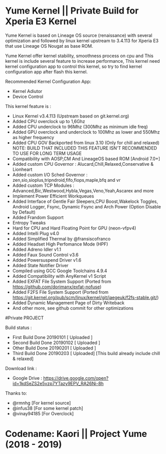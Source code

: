 # Yume Kernel || Private Build for Xperia E3 Kernel

Yume Kernel is based on Lineage OS source (renaissance) with several optimization and followed by linux kernel upstream to 3.4.113 for Xperia E3 that use Lineage OS Nougat as base ROM. 

Yume Kernel offer kernel stability, smoothness process on cpu and This kernel is include several feature to increase performance, This kernel need kernel configuration app to control this kernel, so try to find kernel configuration app after flash this kernel.

Recommended Kernel Configuration App:
- Kernel Adiutor 
- Device Control

This kernel feature is :
- Linux Kernel v3.4.113 (Upstream based on git.kernel.org)
- Added CPU overclock up to 1,6Ghz
- Added CPU underclock to 96Mhz (300Mhz as minimum idle freq)
- Added GPU overclock and underclock to 100Mhz as lower and 550Mhz as higher frequency
- Added CPU GOV Backported from linux 3.10 (Only for chill and relaxed)
NOTE: BUILD THAT INCLUDED THIS FEATURE ISN'T RECOMMENDED TO USE FOR LONG TERM USAGE
- Compatibility with AOSP,CM And LineageOS based ROM [Android 7.0+]
- Added custom CPU Governor 
: Alucard,Chill,Relaxed,Conservative & Lionheart
- Added custom I/O Sched Governor 
: zen,sio,sioplus,tripndroid,fifo,fiops,maple,bfq and vr
- Added custom TCP Modules
: Advanced,Bic,Westwood,Hybla,Vegas,Veno,Yeah,Ascarex and more
- Implement Power Efficient Workqueues
- Added Interface of Gentle Fair Sleepers,CPU Boost,Wakelock Toggles, Android Logger, Fsync, Dynamic Fsync and Arch Power (Option Disable by Default)
- Added Frandom Support
- Entropy Tweaks
- Hard for CPU and Hard Floating Point for GPU (neon-vfpv4)
- Added Intelli Plug v4.0 
- Added Simplified Thermal by @fransiscofranco
- Added Headset High Perfomance Mode (HPF)
- Added Adreno Idler v1.1
- Added Faux Sound Control v3.6
- Added Powersuspend Driver v1.6 
- Added State Notifier Driver
- Compiled using GCC Google Toolchains 4.9.4
- Added Compatibility with AnyKernel v1 Script
- Added EXFAT File System Support (Ported from https://github.com/dorimanx/exfat-nofuse)
- Added F2FS File System Support (Ported from https://git.kernel.org/pub/scm/linux/kernel/git/jaegeuk/f2fs-stable.git/)
- Added Dynamic Management Page of Dirty Writeback
- And other more, see github commit for other optimizations

#Private PROJECT

Build status :

- First Build Done 20190101 [ Uploaded ]
- Second Build Done 20190102 [ Uploaded ]
- Other Build Done 20190201 [ Uploaded ] 
- Third Build Done 20190203 [ Uploaded] [This build already include chill & relaxed]

Download link :

- Google Drive :
https://drive.google.com/open?id=1kdSeZS2e5vzp7YTazy9EPV_RA26Ni-8h

Thanks to:
- @rmnhg [For kernel source]
- @infus38 [For some kernel patch]
- @vinay94185 [For Overclock]

# Codename: Kaori || Project Yume (2018 - 2019)

